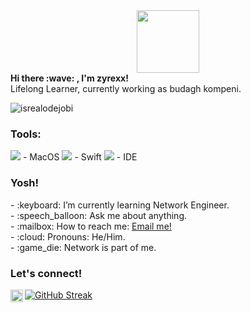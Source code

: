 <div id="header" align="center">
  <img src="https://i.giphy.com/media/v1.Y2lkPTc5MGI3NjExZmM5ZWw2cnhyeHh3cGpwNHo2Z3Z5ZjNtaWE1Ymx6Y3dqbmtqM25tdSZlcD12MV9pbnRlcm5hbF9naWZfYnlfaWQmY3Q9Zw/bAF75cy8pwWYwPiPSj/giphy.gif" width="100"/>
</div>
 <summary><strong>Hi there :wave: , I'm zyrexx!</strong></summary>
Lifelong Learner, currently working as budagh kompeni.
<p align="left"> <img src="https://komarev.com/ghpvc/?username=zyrexx10&label=Profile%20views&color=0e75b6&style=flat" alt="isrealodejobi" />
</p>

### <summary><strong>Tools:</strong></summary>
<p>
<img src="https://img.shields.io/badge/OS-MacOS-blue?&logo=apple" /> - MacOS
<img src="https://img.shields.io/badge/Code-Swift-blue?&logo=swift" /> - Swift
<img src="https://img.shields.io/badge/IDE-Xcode-blue?&logo=xcode" /> - IDE
</p>

### <summary><strong>Yosh!</strong></summary>
<p>
    - :keyboard: I’m currently learning Network Engineer. </br>
    - :speech_balloon: Ask me about anything.</br>
    - :mailbox: How to reach me: <a href="mailto:idhamhalik2020@gmail.com">Email me!</a>  </br>
    - :cloud: Pronouns: He/Him. </br>
    - :game_die: Network is part of me. </br>
<p>
 
### <summary><strong>Let's connect!</strong></summary>
<a href="https://www.instagram.com/zyrexx10/?hl=id#">
  <img align="left" alt="Goo's Instagram" width="20px" src="https://simpleicons.now.sh/instagram/495f7e" />
</a>








<a href="https://git.io/streak-stats"><img src="https://github-readme-streak-stats.herokuapp.com?user=zyrexx10&hide_border=true&locale=id" alt="GitHub Streak" /></a>
